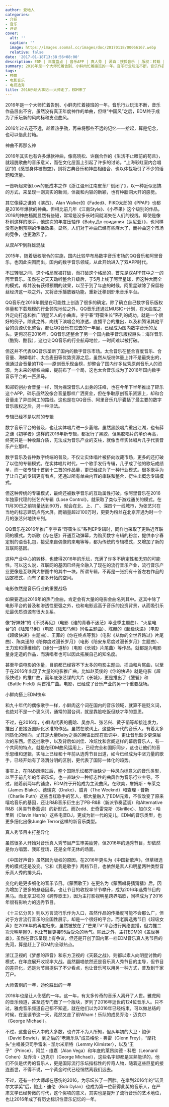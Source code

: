 ```yaml
---
author: 爱地人
categories:
- 介绍
- 音乐
- 评论
cover:
  alt: ''
  caption: ''
  image: https://images.soomal.cc/images/doc/20170118/00066167.webp
  relative: false
date: '2017-01-18T13:38:56+08:00'
description: EDM | 年度盘点 | 音乐APP | 真人秀 | 源自：搜狐音乐 | 版权：转载 |  平均/总评分：08.50/17
summary: 2016年是一个大师忙着告别、小鲜肉忙着接班的一年。音乐行业玩法不断，音乐作品层出不穷，虽然没有真正年度神作的单曲，但继“中国风”之后，EDM终于成为了乐坛新的风向标和支点曲风。2016年过去还不远，趁着热乎劲，再来将那些不远的记忆……
tags:
- 神曲
- 电影音乐
- 电视选秀
title: 2016乐坛大事记――大师走了，EDM来了
---
```


2016年是一个大师忙着告别、小鲜肉忙着接班的一年。音乐行业玩法不断，音乐作品层出不穷，虽然没有真正年度神作的单曲，但继“中国风”之后，EDM终于成为了乐坛新的风向标和支点曲风。

2016年过去还不远，趁着热乎劲，再来将那些不远的记忆一一拾起，算是纪念，也可以借此封箱。

神曲不再那么神

2016年其实也有许多爆款神曲，像高晓松、许巍合作的《生活不止眼前的苟且》，就超脱歌曲的音乐意义，而在文化层面上引起了许多的讨论。“上海彩虹室内合唱团”的《感觉身体被掏空》，则将古典音乐和神曲相结合，也以体裁吸引了不少的话题和流量。

一首听起来很Low的低成本之作《浙江温州江南皮革厂倒闭了》，以一种近似恶搞的方式，来呈现一则真实的新闻，体裁和内容的新颖，也有种脑洞大开的感觉。

其它像薛之谦的《演员》、Alan Walker的《Faded》、PIKO太郎的《PPAP》也都是2016年爆款的神曲。但相比前几年《江南Style》、《小苹果》这个级别的作品，2016的神曲档期显然有些短，常常是没多长时间就消失在人们的视线。即使是像朴树这样的歌手，他这次的年度压轴作《Baby,До свидания（达尼亚）》，也同样没有达到预期的传播效果。显然，人们对于神曲已经有些麻木了，而神曲这个市场的竞争，也更激烈了。

从双APP到群雄混战

2015年，随着版权限令的实施，国内比较早布局数字音乐市场的QQ音乐和阿里音乐，也因此突围而出，国内的数字音乐领域，从此开始进入了双APP时代。

不过转眼之间，这个格局就被打破，而打破这个格局的，首先是双APP其中之一的阿里音乐。虽然在对天天动听整合升级后，于5月上线了阿里星球，但这种大而全的模式，却并没有获得预期的效果，以至于到了年底的时候，阿里星球除了保留粉丝经济这一块之外，又将音乐播放器功能，重新迁移到虾米音乐平台。

QQ音乐在2016年倒是在可能性上创造了很多的确定。除了确立自己数字音乐版权体量和下载规模的行业领先地位之外，QQ音乐还通过MUSIC+计划，在大曲库之外定向打造和推广明星艺人的小曲库，李宇春“野蛮生长”系列的成功，就是一个很好的例子。除此之外，向线下演唱会的渗透，直播平台的推出，以及和腾讯其他平台的资源优化整合，都让QQ音乐在过去的一年里，已经成为国内数字音乐的龙头。更何况在2016年，QQ音乐还整合了另一个国内数字音乐版权巨头：海洋音乐（酷狗、酷我），这也让QQ音乐的行业航母地位，一时间难以被打破。

但这并不代表QQ音乐垄断了国内的数字音乐市场。太合音乐在整合百度音乐、合音量、海蝶唱片、太合麦田等优势资源之后，虽然从版权体量上并不是最突出的，但通过合音量的T榜――原创音乐现金榜，却整合了国内许多优秀原创音乐人的资源，为未来的版权曲库，提前布了一个局，这也太合音乐成为了2016年国内数字音乐平台的一匹黑马。

和郑钧创办合音量一样，同为摇滚音乐人出身的汪峰，也在今年下半年推出了碎乐这个APP，碎乐虽然没像合音量那样广洒资金，但在争取原创音乐资源上，却和合音量走了异曲同工的路线。这也是在QQ音乐、阿里音乐几乎囊括了最主要的数字音乐版权之后，另一种活法。

专辑已经不是以前的专辑

数字音乐平台的普及，也让实体唱片进一步萎缩，虽然黑胶唱片重出江湖，也有薛之谦《初学者》这样的2016年新专辑，都发行了黑胶，但黑胶唱片的单价再高，终究只是一种收藏介质，无法成为音乐产业的支柱，就像当年实体唱片几乎代表音乐产业那样。

数字音乐及各种数字终端的普及，不仅让实体唱片被挤向收藏市场，更多的还打破了以往的专辑模式。在实体唱片时代，一个歌手发行专辑，几乎成了他的歌坛成绩单，而一张专辑十首到十二首的作品量，更已经成为了一种行业模式。很多歌手为了让自己的专辑更有看点，还通过所有单曲内容的串联和整合，衍生出概念专辑模式。

但这种传统的专辑模式，最终还被数字音乐的互动属性打破。像阿里音乐在2016年独家代理的张艺兴专辑《Lose Control》，就采取了类似于游戏通关的模式。在11月30日之前销量达到60万，就会在北、上、广、深四个一线城市，为张艺兴在当地的标志建筑点亮大屏。而销量超过100万时，更要为粉丝在北京开通为时一个月的张艺兴地铁专列。

QQ音乐在2016年推广李宇春“野蛮生长”系列EP专辑时，同样也采取了更贴近互联网的模式。为新歌《存在感》开通互动弹幕，为购买数字专辑的粉丝，提供李宇春定制的语音礼包，接受来自偶像的来电等等，都为传统的专辑模式，又增加了新的互联网基因。

这种产业中心的转移，也使得2016年的乐坛，充满了许多不确定性和无穷的可能性。可以这么说，互联网的基因已经完全融入了现在的流行音乐产业，流行音乐产业更像是互联网大拼图中的其中一块。所谓专辑，不再是一张拥有十首左右作品的固定模式，而有了更多开拓的空间。

电影依然是音乐行业的重要战场

如果要选出2016年的热门金曲，肯定会有大量的电影金曲名列其中。这其中除了电影平台的普及和渗透性更强之外，也和电影远高于音乐的投资背景，从而吸引乐坛最优质资源有很大关系。

像“好妹妹”的《不说再见》（电影《谁的青春不迷茫》毕业季主题曲）、“火星电台”的《陆知马俐》（电影《陆知马俐》同名主题曲）、陈赫的《超级快递》（电影《超级快递》主题曲）、王菲的《你在终点等我》（电影《从你的全世界路过》片尾曲）、陈奕迅的《陪你度过漫长岁月》（电影《陪安东尼度过漫长岁月》主题曲）、王力宏和谭维维的《缘分一道桥》（电影《长城》片尾曲）等作品，就都是为电影量身定造的作品，而演唱者也可以因此拓展自己的知名度。

甚至华语电影的体量，目前都已经容不下太多的电影主题曲、插曲和片尾曲，以至于在2016年出现了大量的电影推广曲。比如赵英俊的《你的快递》就是电影《超级快递》的推广曲，而年底张艺谋的大片《长城》，更是推出了《饕餮》和《Battle Field》两首推广曲。电影，已经成了音乐产业的另一个重要战场。

小鲜肉搭上EDM快车

和九十年代的偶像歌手一样，小鲜肉这个词在国内的音乐领域，就算不是贬义词，也绝对不是一个褒义词，通常的潜台词，就是靠脸吃饭但缺才华的意思。

不过，在2016年，小鲜肉代表的鹿晗、吴亦凡、张艺兴、黄子韬等却接连发力，推出了更接近国际化水准的作品。虽然在歌词上，这些新一代的音乐人，有着太多同质化的倾向，尤其是大量Baby之类的用语出现在歌词中，更让音乐缺少更深层次的东西。但这批歌手，以及背后如刘佳、冷炫忱和宫阁这样的幕后音乐人，有一个共同的特点，就是在EDM曲风运用上，已经完全和国际同步，这也让他们的音乐思维和逻辑，实际上已经和十年前从选秀节目出道，如今已经成为中坚力量的歌手，已经开始有了泾渭分明的区别，更代表了国际一体化的趋势。

事实上，在R&B风潮过后，整个国际乐坛都开始缺少一种风向标意义的音乐类型，以至于前几年的华语乐坛，也一直缺少一种标志性的曲风作为音乐行业主导。不过，随着前两年的铺垫，EDM终于开始成为主流曲风。在欧美，詹姆斯・布莱克（James Blake）、德瑞克（Drake）、威肯（The Weeknd）和查理・普斯（Charlie Puth）这些当红歌手的艺人，都大量融入了EDM元素，不仅改变了原来嘻哈音乐的基因，还让R&B音乐衍生出了PB-R&B（新派节奏蓝调）和Alternative R&B（另类节奏蓝调）的新形式。而Zedd、史奇雷克斯（Skrillex）、加尔文・哈里斯（Clavin Harris）这些电音DJ，更成为新一代的宠儿，EDM的音乐类型，也更多细化出像Jungle Terror这样的新音乐类型。

真人秀节目主打差异化

虽然很多人开始对音乐真人秀节目产生审美疲劳，但2016年的选秀节目，却依然是你方唱罢、我即登场，还是全年无休的场面。

《中国好声音》虽然因为版权的原因，在2016年更名为《中国新歌声》，但草根选秀的模式还是没变。它和《我是歌手》两档节目，也依然是素人和明星两种类型音乐真人秀的排头兵。

变化的是更多细化的音乐节目。《蒙面歌王》在更名为《蒙面唱将猜猜猜》后，因为增加了更多的悬疑因素，也让节目的收视率节节攀升，成为2016年选秀节目的黑马。而北京卫视的《跨界歌王》，因为主打影视明星跨界唱歌，同样成为了2016年很有影响力的选秀节目。

《十三亿分贝》则以方言流行乐作为入口，虽然作品的传播度可能不会那么广，但对于方言流行音乐的全国性展示，却是一个很好的平台。而老牌选秀节目《超级女声》在2016年的再度归来，虽然被放在了“芒果TV”平台进行网络直播，但力推二次元明星圈9，也让节目更接95后受众的地气。除此之外，主打EDM的《盖世英雄》，虽然在音乐呈现上有争议，但还是开创了国内第一档EDM音乐真人秀节目的先河，算是赶上了EDM的全球热点。

浙江卫视的《梦想的声音》和东方卫视的《天籁之战》，则都以素人向明星讨教的模式，在年底展开收视率大战。虽然翻唱依然还是音乐真人秀节目的主导，但节目的差异化，还是为节目提供了不少看点，也让音乐可以用另一种方式，普及到千家万户。

大师告别的一年，迪伦胜出的一年

2016年也是让人伤感的一年。这一年，有太多传奇的音乐人离开了人世。雅虎网的音乐频道，甚至还专门做了一个版块，罗列了2016年逝世的124位音乐人。只不过，雅虎音乐频道自己都不知道，就在他们以为2016年已经结束，可以做总结的时候，在圣诞节这一天，竟然又走了前Wham！乐队的成员乔治・迈克尔（George Michael）。

不过，这些音乐人中的大多数，也许并不为人所知，但从年初的大卫・鲍伊（David Bowie），到之后的“老鹰乐队”成员格伦・弗雷（Glenn Frey），“摩托头”主唱兼贝司手雷米・凯尔米斯特（Lemmy Kilmister），以及“王子”（Prince）、阿兰・维嘉（Alan Vega）和年底的莱昂纳德・科恩（Leonard Cohen）及乔治・迈克尔（George Michael），这些名字却都是耳熟能详的，他们不仅是优秀的音乐人，更是国际流行乐坛指标性的传奇人物，随着这些巨星的接连逝世，不得不说，一个黄金时代已经悄然离我们远去。

不过，还有一位大师却在感伤的2016，为乐坛长了一回脸。在拿到2016年的“诺贝尔文学奖”后，鲍比・迪伦（Bob Dylan）也成为第一位获得此奖的音乐人，在严肃文学已经势微的时代，这个奖项的意义，其实也是提升了流行音乐的艺术地位，也让2016年成了有历史标识性音乐记忆的一年。